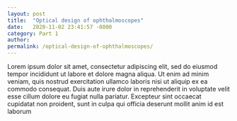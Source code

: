 ```yaml
---
layout: post
title:  "Optical design of ophthalmoscopes"
date:   2020-11-02 23:41:57 -0800
category: Part 1
author:
permalink: /optical-design-of-ophthalmoscopes/ 
---
```


Lorem ipsum dolor sit amet, consectetur adipiscing elit, sed do eiusmod tempor incididunt ut labore et dolore magna aliqua. Ut enim ad minim veniam, quis nostrud exercitation ullamco laboris nisi ut aliquip ex ea commodo consequat. Duis aute irure dolor in reprehenderit in voluptate velit esse cillum dolore eu fugiat nulla pariatur. Excepteur sint occaecat cupidatat non proident, sunt in culpa qui officia deserunt mollit anim id est laborum